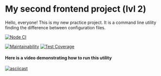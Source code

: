 # My second frontend project (lvl 2)

Hello, everyone! This is my new practice project. It is a command line utility finding the difference between configuration files.

[![Node CI](https://github.com/afreakanist/frontend-project-lvl2/workflows/Node.js%20CI/badge.svg)](https://github.com/afreakanist/frontend-project-lvl2/actions)

[![Maintainability](https://api.codeclimate.com/v1/badges/d094422e91ac3eaa97c2/maintainability)](https://codeclimate.com/github/afreakanist/frontend-project-lvl2/maintainability) [![Test Coverage](https://api.codeclimate.com/v1/badges/d094422e91ac3eaa97c2/test_coverage)](https://codeclimate.com/github/afreakanist/frontend-project-lvl2/test_coverage)

#### Here is a video demonstrating how to run this utility

[![asciicast](https://asciinema.org/a/N5c01gq47h6QOEUtSB2QAD5qy.svg)](https://asciinema.org/a/N5c01gq47h6QOEUtSB2QAD5qy)


